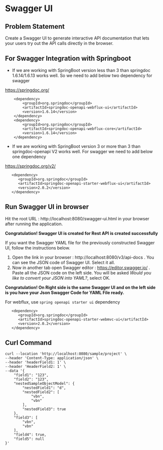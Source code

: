 # Swagger UI

## Problem Statement

Create a Swagger UI to generate interactive API documentation that lets your users try out the API calls directly in the browser.

## For Swagger Integration with Springboot

*  If we are working with SpringBoot version less than 3 than springdoc 1.6.14/1.6.13 works well. So we need to add below two dependency for swagger

https://springdoc.org/

        <dependency>
            <groupId>org.springdoc</groupId>
            <artifactId>springdoc-openapi-webflux-ui</artifactId>
            <version>1.6.14</version>
        </dependency>
        <dependency>
            <groupId>org.springdoc</groupId>
            <artifactId>springdoc-openapi-webflux-core</artifactId>
            <version>1.6.14</version>
        </dependency>
* If we are working with SpringBoot version 3 or more than 3 than springdoc-openapi V2 works well. For swagger we need to add below one dependency

https://springdoc.org/v2/

```
   <dependency>
      <groupId>org.springdoc</groupId>
      <artifactId>springdoc-openapi-starter-webflux-ui</artifactId>
      <version>2.0.2</version>
   </dependency>
```

## Run Swagger UI in browser

Hit the root URL : http://localhost:8080/swagger-ui.html in your browser after running the application.

**Congratulation! Swagger UI is created for Rest API is created successfully**

If you want the Swagger YAML file for the previously constructed Swagger UI, follow the instructions below.

1. Open the link in your browser : http://localhost:8080/v3/api-docs . You can see the JSON code of Swagger UI. Select it all.
2. Now in another tab open Swagger editor : https://editor.swagger.io/ . Paste all the JSON code on the left side. You will be asked <i>Would you like to convert your JSON into YAML?</i>, select OK.

**Congratulation! On Right side is the same Swagger UI and on the left side is you have your Json Swagger Code for YAML File ready.**

For webflux, use `spring openapi starter ui` dependency
```
   <dependency>
      <groupId>org.springdoc</groupId>
      <artifactId>springdoc-openapi-starter-webmvc-ui</artifactId>
      <version>2.0.2</version>
   </dependency>
```

## Curl Command

```
curl --location 'http://localhost:8080/sample/project' \
--header 'Content-Type: application/json' \
--header 'headerField1: 1' \
--header 'HeaderField2: 1' \
--data '{
    "field1": "123",
    "field2": "123",
    "nestedSampleObjectModel": {
        "nestedField1": "d",
        "nestedField2": [
            "vbn",
            "vbn"
        ],
        "nestedField3": true
    },
    "field3": [
        "vbn",
        "vbn"
    ],
    "field4": true,
    "field5": null
}'
```